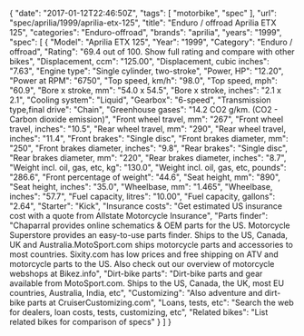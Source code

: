 {
    "date": "2017-01-12T22:46:50Z",
    "tags": [
        "motorbike",
        "spec"
    ],
    "url": "spec\/aprilia\/1999\/aprilia-etx-125",
    "title": "Enduro \/ offroad Aprilia ETX 125",
    "categories": "Enduro-offroad",
    "brands": "aprilia",
    "years": "1999",
    "spec": [
        {
            "Model": "Aprilia ETX 125",
            "Year": "1999",
            "Category": "Enduro \/ offroad",
            "Rating": "69.4 out of 100. Show full rating and compare with other bikes",
            "Displacement, ccm": "125.00",
            "Displacement, cubic inches": "7.63",
            "Engine type": "Single cylinder, two-stroke",
            "Power, HP": "12.20",
            "Power at RPM": "6750",
            "Top speed, km\/h": "98.0",
            "Top speed, mph": "60.9",
            "Bore x stroke, mm": "54.0 x 54.5",
            "Bore x stroke, inches": "2.1 x 2.1",
            "Cooling system": "Liquid",
            "Gearbox": "6-speed",
            "Transmission type,final drive": "Chain",
            "Greenhouse gases": "14.2 CO2 g\/km. (CO2 - Carbon dioxide emission)",
            "Front wheel travel, mm": "267",
            "Front wheel travel, inches": "10.5",
            "Rear wheel travel, mm": "290",
            "Rear wheel travel, inches": "11.4",
            "Front brakes": "Single disc",
            "Front brakes diameter, mm": "250",
            "Front brakes diameter, inches": "9.8",
            "Rear brakes": "Single disc",
            "Rear brakes diameter, mm": "220",
            "Rear brakes diameter, inches": "8.7",
            "Weight incl. oil, gas, etc, kg": "130.0",
            "Weight incl. oil, gas, etc, pounds": "286.6",
            "Front percentage of weight": "44.6",
            "Seat height, mm": "890",
            "Seat height, inches": "35.0",
            "Wheelbase, mm": "1.465",
            "Wheelbase, inches": "57.7",
            "Fuel capacity, litres": "10.00",
            "Fuel capacity, gallons": "2.64",
            "Starter": "Kick",
            "Insurance costs": "Get estimated US insurance cost with a quote from Allstate Motorcycle Insurance",
            "Parts finder": "Chaparral provides online schematics & OEM parts for the US.   Motorcycle Superstore provides an easy-to-use parts finder. Ships to the US, Canada, UK and Australia.MotoSport.com ships motorcycle parts and accessories to most countries.    Sixity.com has low prices and free shipping on ATV and motorcycle parts to the US. Also check out our overview of motorcycle webshops at Bikez.info",
            "Dirt-bike parts": "Dirt-bike parts and gear available from MotoSport.com. Ships to the US, Canada, the UK, most EU countries, Australia, India, etc",
            "Customizing": "Also adventure and dirt-bike parts at CruiserCustomizing.com",
            "Loans, tests, etc": "Search the web for dealers, loan costs, tests, customizing, etc",
            "Related bikes": "List related bikes for comparison of specs"
        }
    ]
}